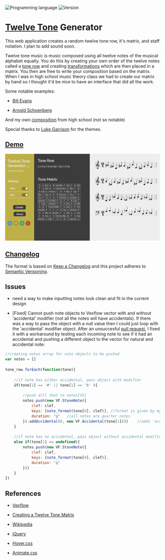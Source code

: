 ![Programming language](https://img.shields.io/badge/Language-Javascript-black.svg)
![Version](https://img.shields.io/badge/Version-1.5.5-blue.svg)

# [Twelve Tone](https://en.wikipedia.org/wiki/Twelve-tone_technique#Tone_row) Generator
This web application creates a random twelve tone row, it's matrix, and staff notation. I plan to add sound soon.

Twelve tone music is music composed using all twelve notes of the musical alphabet equally. You do this by creating your own order of the twelve notes called a [tone row](https://en.wikipedia.org/wiki/Tone_row) and creating [transformations](https://en.wikipedia.org/wiki/Transformation_(music)) which are then placed in a matrix. You then are free to write your composition based on the matrix. When I was in high school music theory class we had to create our matrix by hand so I thought it'd be nice to have an interface that did all the work.

Some notable examples:

* [Bill Evans](https://www.youtube.com/watch?v=eT5ymwGHeHQ)

* [Arnold Schoenberg](https://www.youtube.com/watch?v=JEY9lmCZbIc)

And my own [composition](notes/third_resolving_down_by_manuel_vargas.mp3) from high school (not so notable)

Special thanks to [Luke Garrison](https://github.com/lag0215) for the themes. 

## [Demo](http://mnl.space/Twelve-Tone-Generator/)

![ttg](screenshot.png)

## [Changelog](https://github.com/ManuelVargas1251/Twelve-Tone-Generator/blob/master/changelog.md)
The format is based on [Keep a Changelog](http://keepachangelog.com/)
and this project adheres to [Semantic Versioning](http://semver.org/).

## Issues

* need a way to make inputting notes look clean and fit in the current design

* [Fixed] Cannot push note objects to Vexflow vector with and without 'accidental' modifier (not all the notes will have accidentals). If there was a way to pass the object with a null value then I could just loop with the 'accidental' modifier object. After an unsuccesful [pull request](https://github.com/0xfe/vexflow/pull/543#issuecomment-296598084), I fixed it with a workaround by testing each incoming note to see if it had an accidental and pushing a different object to the vector for natural and accidental note:

```javascript
//creating notes array for note objects to be pushed
var notes = []	

tone_row.forEach(function(tone){

	//if note has either accidental, pass object with modifier
	if(tone[1] == '#' || tone[1] == 'b' ){

		//push alll that to notes[th]
		notes.push(new VF.StaveNote({
			clef: clef, 
			keys: [note_format(tone[0], clef)],	//format is given by my function
			duration: "q"	//all notes are quarter notes
		}).addAccidental(0, new VF.Accidental(tone[1])))	//adds 'accidental' modifier
	}

	//if note has no accidental, pass object without accidental modifier
	else if(tone[1] == undefined){
		notes.push(new VF.StaveNote({
			clef: clef, 
			keys: [note_format(tone[0], clef)],
			duration: "q"
		}))
	}
})
```	

## References 
* [Vexflow](https://github.com/0xfe/vexflow)

* [Creating a Twelve Tone Matrix](http://unitus.org/FULL/12tone.pdf)

* [Wikipedia](https://en.wikipedia.org/wiki/Twelve-tone_technique)

* [jQuery](https://jquery.com/)

* [Hover.css](http://ianlunn.github.io/Hover/)

* [Animate.css](https://daneden.github.io/animate.css/)



